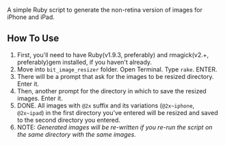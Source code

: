 A simple Ruby script to generate the non-retina version of images for
iPhone and iPad.

## How To Use
1. First, you'll need to have Ruby(v1.9.3, preferably) and rmagick(v2.+,
   preferably)gem installed, if you haven't already.
2. Move into `bit_image_resizer` folder. Open Terminal. Type `rake`. ENTER.
3. There will be a prompt that ask for the images to be resized
   directory. Enter it.
4. Then, another prompt for the directory in which to save the resized
   images. Enter it.
5. DONE. All images with `@2x` suffix and its variations (`@2x~iphone`,
   `@2x~ipad`) in the first directory you've entered will be resized and
   saved to the second directory you entered.
6. NOTE: *Generated images will be re-written if you re-run the script on the
   same directory with the same images.*
